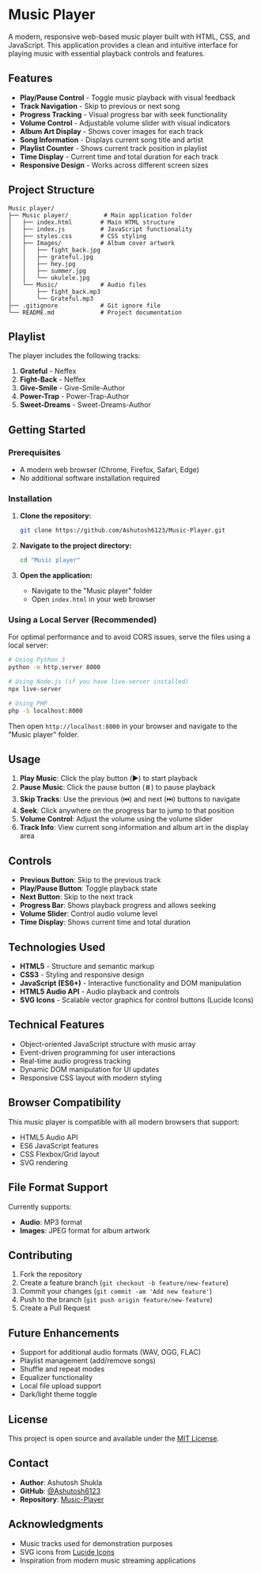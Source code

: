 # Music Player

A modern, responsive web-based music player built with HTML, CSS, and JavaScript. This application provides a clean and intuitive interface for playing music with essential playback controls and features.

## Features

- **Play/Pause Control** - Toggle music playback with visual feedback
- **Track Navigation** - Skip to previous or next song
- **Progress Tracking** - Visual progress bar with seek functionality
- **Volume Control** - Adjustable volume slider with visual indicators
- **Album Art Display** - Shows cover images for each track
- **Song Information** - Displays current song title and artist
- **Playlist Counter** - Shows current track position in playlist
- **Time Display** - Current time and total duration for each track
- **Responsive Design** - Works across different screen sizes

## Project Structure

```
Music player/
├── Music player/          # Main application folder
│   ├── index.html        # Main HTML structure
│   ├── index.js          # JavaScript functionality
│   ├── styles.css        # CSS styling
│   ├── Images/           # Album cover artwork
│   │   ├── fight_back.jpg
│   │   ├── grateful.jpg
│   │   ├── hey.jpg
│   │   ├── summer.jpg
│   │   └── ukulele.jpg
│   └── Music/            # Audio files
│       ├── fight_back.mp3
│       └── Grateful.mp3
├── .gitignore            # Git ignore file
└── README.md             # Project documentation
```

## Playlist

The player includes the following tracks:

1. **Grateful** - Neffex
2. **Fight-Back** - Neffex
3. **Give-Smile** - Give-Smile-Author
4. **Power-Trap** - Power-Trap-Author
5. **Sweet-Dreams** - Sweet-Dreams-Author

## Getting Started

### Prerequisites
- A modern web browser (Chrome, Firefox, Safari, Edge)
- No additional software installation required

### Installation

1. **Clone the repository:**
   ```bash
   git clone https://github.com/Ashutosh6123/Music-Player.git
   ```

2. **Navigate to the project directory:**
   ```bash
   cd "Music player"
   ```

3. **Open the application:**
   - Navigate to the "Music player" folder
   - Open `index.html` in your web browser

### Using a Local Server (Recommended)

For optimal performance and to avoid CORS issues, serve the files using a local server:

```bash
# Using Python 3
python -m http.server 8000

# Using Node.js (if you have live-server installed)
npx live-server

# Using PHP
php -S localhost:8000
```

Then open `http://localhost:8000` in your browser and navigate to the "Music player" folder.

## Usage

1. **Play Music**: Click the play button (▶️) to start playback
2. **Pause Music**: Click the pause button (⏸️) to pause playback
3. **Skip Tracks**: Use the previous (⏮️) and next (⏭️) buttons to navigate
4. **Seek**: Click anywhere on the progress bar to jump to that position
5. **Volume Control**: Adjust the volume using the volume slider
6. **Track Info**: View current song information and album art in the display area

## Controls

- **Previous Button**: Skip to the previous track
- **Play/Pause Button**: Toggle playback state
- **Next Button**: Skip to the next track
- **Progress Bar**: Shows playback progress and allows seeking
- **Volume Slider**: Control audio volume level
- **Time Display**: Shows current time and total duration

## Technologies Used

- **HTML5** - Structure and semantic markup
- **CSS3** - Styling and responsive design
- **JavaScript (ES6+)** - Interactive functionality and DOM manipulation
- **HTML5 Audio API** - Audio playback and controls
- **SVG Icons** - Scalable vector graphics for control buttons (Lucide Icons)

## Technical Features

- Object-oriented JavaScript structure with music array
- Event-driven programming for user interactions
- Real-time audio progress tracking
- Dynamic DOM manipulation for UI updates
- Responsive CSS layout with modern styling

## Browser Compatibility

This music player is compatible with all modern browsers that support:
- HTML5 Audio API
- ES6 JavaScript features
- CSS Flexbox/Grid layout
- SVG rendering

## File Format Support

Currently supports:
- **Audio**: MP3 format
- **Images**: JPEG format for album artwork

## Contributing

1. Fork the repository
2. Create a feature branch (`git checkout -b feature/new-feature`)
3. Commit your changes (`git commit -am 'Add new feature'`)
4. Push to the branch (`git push origin feature/new-feature`)
5. Create a Pull Request

## Future Enhancements

- Support for additional audio formats (WAV, OGG, FLAC)
- Playlist management (add/remove songs)
- Shuffle and repeat modes
- Equalizer functionality
- Local file upload support
- Dark/light theme toggle

## License

This project is open source and available under the [MIT License](LICENSE).

## Contact

- **Author**: Ashutosh Shukla
- **GitHub**: [@Ashutosh6123](https://github.com/Ashutosh6123)
- **Repository**: [Music-Player](https://github.com/Ashutosh6123/Music-Player)

## Acknowledgments

- Music tracks used for demonstration purposes
- SVG icons from [Lucide Icons](https://lucide.dev/)
- Inspiration from modern music streaming applications
